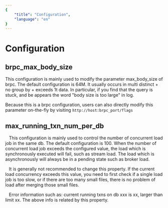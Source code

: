 ```yaml
---
{
    "title": "Configuration",
    "language": "en"
}
---
```


<!-- 
Licensed to the Apache Software Foundation (ASF) under one
or more contributor license agreements.  See the NOTICE file
distributed with this work for additional information
regarding copyright ownership.  The ASF licenses this file
to you under the Apache License, Version 2.0 (the
"License"); you may not use this file except in compliance
with the License.  You may obtain a copy of the License at

  http://www.apache.org/licenses/LICENSE-2.0

Unless required by applicable law or agreed to in writing,
software distributed under the License is distributed on an
"AS IS" BASIS, WITHOUT WARRANTIES OR CONDITIONS OF ANY
KIND, either express or implied.  See the License for the
specific language governing permissions and limitations
under the License.
-->

# Configuration

## brpc_max_body_size

  This configuration is mainly used to modify the parameter max_body_size of brpc. The default configuration is 64M. It usually occurs in multi distinct + no group by + exceeds 1t data. In particular, if you find that the query is stuck, and be appears the word "body size is too large" in log.

  Because this is a brpc configuration, users can also directly modify this parameter on-the-fly by visiting ```http://host:brpc_port/flags```

## max_running_txn_num_per_db

   This configuration is mainly used to control the number of concurrent load job in the same db. The default configuration is 100. When the number of concurrent load job exceeds the configured value, the load which is synchronously executed will fail, such as stream load. The load which is asynchronously will always be in a pending state such as broker load.

   It is generally not recommended to change this property. If the current load concurrency exceeds this value, you need to first check if a single load job is too slow, or if there are too many small files, there is no problem of load after merging those small files.

   Error information such as: current running txns on db xxx is xx, larger than limit xx. The above info is related by this property.
